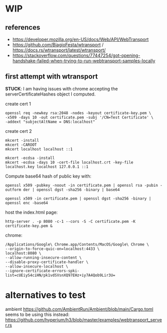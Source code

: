 # WIP

## references

- https://developer.mozilla.org/en-US/docs/Web/API/WebTransport
- https://github.com/BiagioFesta/wtransport / https://docs.rs/wtransport/latest/wtransport/
- https://stackoverflow.com/questions/77447254/got-opening-handshake-failed-when-trying-to-run-webtransport-samples-locally

## first attempt with wtransport

**STUCK**: I am having issues with chrome accepting the serverCertificateHashes object I computed.


create cert 1

    openssl req -newkey rsa:2048 -nodes -keyout certificate-key.pem \
    -x509 -days 10 -out certificate.pem -subj '/CN=Test Certificate' \
    -addext "subjectAltName = DNS:localhost"

create cert 2

    mkcert -install
    mkcert -CAROOT
    mkcert localhost localhost ::1

    mkcert -ecdsa -install
    mkcert -ecdsa -days 10 -cert-file localhost.crt -key-file localhost.key localhost 127.0.0.1 ::1

Compute base64 hash of public key with:

    openssl x509 -pubkey -noout -in certificate.pem | openssl rsa -pubin -outform der | openssl dgst -sha256 -binary | base64

    openssl x509 -in certificate.pem | openssl dgst -sha256 -binary | openssl enc -base64

host the index.html page:

    http-server . -p 8080 -c-1 --cors -S -C certificate.pem -K certificate-key.pem &

chrome:

    /Applications/Google\ Chrome.app/Contents/MacOS/Google\ Chrome \
    --origin-to-force-quic-on=localhost:4433 \
    localhost:8080 \
    --allow-running-insecure-content \
    --disable-proxy-certificate-handler \
    --allow-insecure-localhost \
    --ignore-certificate-errors-spki-list=cUEiyS4ciHN/pk1vdSVsnXQ97EHz+iy7A4Qob9Lir3U=


# alternatives to test

ambient https://github.com/AmbientRun/Ambient/blob/main/Cargo.toml
seems to be using this instead:
https://github.com/hyperium/h3/blob/master/examples/webtransport_server.rs

